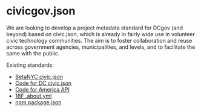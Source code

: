 # civicgov.json

We are looking to develop a project metadata standard for DCgov (and beyond) based on civic.json, which is already in fairly wide use in volunteer civic technology communities. The aim is to foster collaboration and reuse across government agencies, municipalities, and levels, and to facilitate the same with the public.

Existing standards:

* [BetaNYC civic.json](https://github.com/BetaNYC/civic.json)
* [Code for DC civic.json](http://codefordc.org/resources/specification.html)
* [Code for America API](http://codeforamerica.org/api/#project-properties)
* [18F .about.yml](https://github.com/18F/about_yml)
* [npm package.json](https://docs.npmjs.com/files/package.json)


